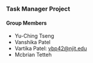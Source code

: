### Task Manager Project 

#### Group Members 
- Yu-Ching Tseng 
- Vanshika Patel 
- Vartika Patel: vbp42@njit.edu
- Mcbrian Tetteh 
